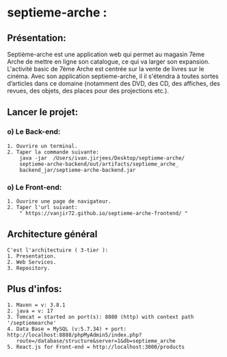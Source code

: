 
# septieme-arche :


## Présentation:
Septième-arche est une application web qui permet au magasin 7ème Arche de mettre en ligne son catalogue, ce qui va larger son expansion. L'activité basic de 7ème Arche est centrée sur la vente de livres sur le cinéma. Avec son application septieme-arche, il il s'étendra à toutes sortes d’articles dans ce domaine (notamment des DVD, des CD, des affiches, des revues, des objets, des places pour des projections etc.).

## Lancer le projet:
### o) Le Back-end:
    1. Ouvrire un terminal.
    2. Taper la commande suivante:
        java -jar  /Users/ivan.jirjees/Desktop/septieme-arche/
        septieme-arche-backend/out/artifacts/septieme_arche_
        backend_jar/septieme-arche-backend.jar

### o) Le Front-end:
    1. Ouvrire une page de navigateur.
    2. Taper l'url suivant:
        " https://vanjir72.github.io/septieme-arche-frontend/ "

## Architecture général
    C'est l'architectuire ( 3-tier ):
    1. Presentation.
    2. Web Services.
    3. Repository.

## Plus d'infos:
    1. Maven = v: 3.8.1
    2. java = v: 17
    3. Tomcat = started on port(s): 8080 (http) with context path '/septiemearche'
    4. Data Base = MySQL (v:5.7.34) + port: http://localhost:8888/phpMyAdmin5/index.php?
       route=/database/structure&server=1&db=septieme_arche
    5. React.js for Front-end = http://localhost:3000/products

